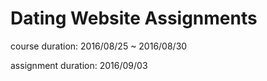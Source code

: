 # Dating Website Assignments

course duration: 2016/08/25 ~ 2016/08/30

assignment duration: 2016/09/03

